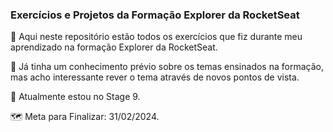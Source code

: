 ### Exercícios e Projetos da Formação Explorer da RocketSeat

📒 Aqui neste repositório estão todos os exercícios que fiz durante meu aprendizado na formação Explorer da RocketSeat.

📝 Já tinha um conhecimento prévio sobre os temas ensinados na formação, mas acho interessante rever o tema através de novos pontos de vista.

📌 Atualmente estou no Stage 9.

🗺️ Meta para Finalizar: 31/02/2024.